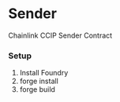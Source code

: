 # Sender
Chainlink CCIP Sender Contract

### Setup
1. Install Foundry
2. forge install
3. forge build